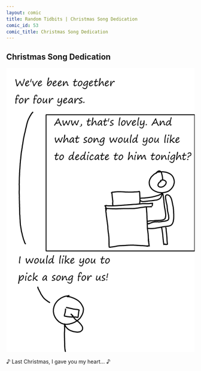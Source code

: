 ```yaml
---
layout: comic
title: Random Tidbits | Christmas Song Dedication
comic_id: 53
comic_title: Christmas Song Dedication
---
```


## Christmas Song Dedication

<img id="img53" src="/assets/images/53.png">

&#9834; Last Christmas, I gave you my heart... &#9834;

